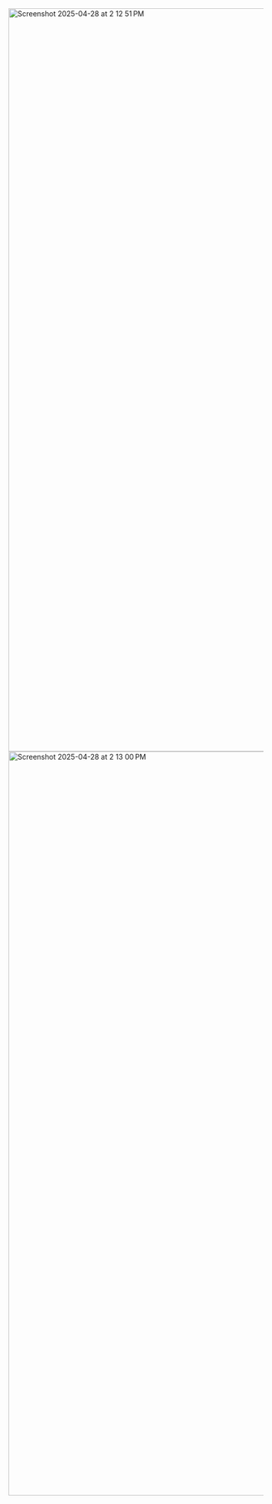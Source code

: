 <img width="1468" alt="Screenshot 2025-04-28 at 2 12 51 PM" src="https://github.com/user-attachments/assets/16624bb0-294f-496b-a7f5-7bb5188a1178" />
<img width="1470" alt="Screenshot 2025-04-28 at 2 13 00 PM" src="https://github.com/user-attachments/assets/26aa5716-b592-48ed-a68a-1695c481342f" />


